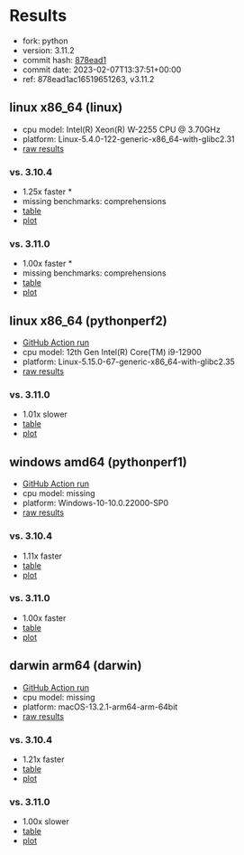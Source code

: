 # Results

- fork: python
- version: 3.11.2
- commit hash: [878ead1](https://github.com/python/cpython/commit/878ead1)
- commit date: 2023-02-07T13:37:51+00:00
- ref: 878ead1ac16519651263, v3.11.2

## linux x86_64 (linux)

- cpu model: Intel(R) Xeon(R) W-2255 CPU @ 3.70GHz
- platform: Linux-5.4.0-122-generic-x86_64-with-glibc2.31
- [raw results](bm-20230207-linux-x86_64-python-v3.11.2-3.11.2-878ead1.json)

### vs. 3.10.4

- 1.25x faster \*
- missing benchmarks: comprehensions
- [table](bm-20230207-linux-x86_64-python-v3.11.2-3.11.2-878ead1-vs-3.10.4.md)
- [plot](bm-20230207-linux-x86_64-python-v3.11.2-3.11.2-878ead1-vs-3.10.4.png)

### vs. 3.11.0

- 1.00x faster \*
- missing benchmarks: comprehensions
- [table](bm-20230207-linux-x86_64-python-v3.11.2-3.11.2-878ead1-vs-3.11.0.md)
- [plot](bm-20230207-linux-x86_64-python-v3.11.2-3.11.2-878ead1-vs-3.11.0.png)

## linux x86_64 (pythonperf2)

- [GitHub Action run](https://github.com/faster-cpython/benchmarking/actions/runs/4513537912)
- cpu model: 12th Gen Intel(R) Core(TM) i9-12900
- platform: Linux-5.15.0-67-generic-x86_64-with-glibc2.35
- [raw results](bm-20230207-pythonperf2-x86_64-python-878ead1ac16519651263-3.11.2-878ead1.json)

### vs. 3.11.0

- 1.01x slower
- [table](bm-20230207-pythonperf2-x86_64-python-878ead1ac16519651263-3.11.2-878ead1-vs-3.11.0.md)
- [plot](bm-20230207-pythonperf2-x86_64-python-878ead1ac16519651263-3.11.2-878ead1-vs-3.11.0.png)

## windows amd64 (pythonperf1)

- [GitHub Action run](https://github.com/faster-cpython/benchmarking/actions/runs/4483411696)
- cpu model: missing
- platform: Windows-10-10.0.22000-SP0
- [raw results](bm-20230207-pythonperf1-amd64-python-878ead1ac16519651263-3.11.2-878ead1.json)

### vs. 3.10.4

- 1.11x faster
- [table](bm-20230207-pythonperf1-amd64-python-878ead1ac16519651263-3.11.2-878ead1-vs-3.10.4.md)
- [plot](bm-20230207-pythonperf1-amd64-python-878ead1ac16519651263-3.11.2-878ead1-vs-3.10.4.png)

### vs. 3.11.0

- 1.00x faster
- [table](bm-20230207-pythonperf1-amd64-python-878ead1ac16519651263-3.11.2-878ead1-vs-3.11.0.md)
- [plot](bm-20230207-pythonperf1-amd64-python-878ead1ac16519651263-3.11.2-878ead1-vs-3.11.0.png)

## darwin arm64 (darwin)

- [GitHub Action run](https://github.com/faster-cpython/benchmarking/actions/runs/4494505838)
- cpu model: missing
- platform: macOS-13.2.1-arm64-arm-64bit
- [raw results](bm-20230207-darwin-arm64-python-878ead1ac16519651263-3.11.2-878ead1.json)

### vs. 3.10.4

- 1.21x faster
- [table](bm-20230207-darwin-arm64-python-878ead1ac16519651263-3.11.2-878ead1-vs-3.10.4.md)
- [plot](bm-20230207-darwin-arm64-python-878ead1ac16519651263-3.11.2-878ead1-vs-3.10.4.png)

### vs. 3.11.0

- 1.00x slower
- [table](bm-20230207-darwin-arm64-python-878ead1ac16519651263-3.11.2-878ead1-vs-3.11.0.md)
- [plot](bm-20230207-darwin-arm64-python-878ead1ac16519651263-3.11.2-878ead1-vs-3.11.0.png)

